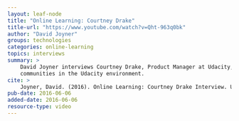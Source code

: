 ```yaml
---
layout: leaf-node
title: "Online Learning: Courtney Drake"
title-url: "https://www.youtube.com/watch?v=Qht-963q0bk"
author: "David Joyner"
groups: technologies
categories: online-learning
topics: interviews
summary: >
    David Joyner interviews Courtney Drake, Product Manager at Udacity, about building
    communities in the Udacity environment.
cite: >
    Joyner, David. (2016). Online Learning: Courtney Drake Interview. Udacity. June 6, 2016.
pub-date: 2016-06-06
added-date: 2016-06-06
resource-type: video
---
```

